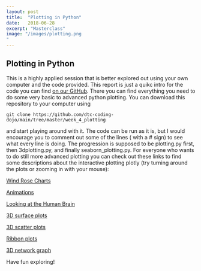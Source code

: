 ```yaml
---
layout: post
title:  "Plotting in Python"
date:   2018-06-28
excerpt: "Masterclass"
image: "/images/plotting.png
"
---
```


## Plotting in Python
This is a highly applied session that is better explored out using your own computer and the code provided. This report is just a quikc intro for the code you can find [on our GitHub](https://github.com/dtc-coding-dojo/main/tree/master/week_4_plotting). There you can find everything you need to do some very basic to advanced python plotting. You can download this repository to your computer using 

```
git clone https://github.com/dtc-coding-dojo/main/tree/master/week_4_plotting
```

and start playing around with it. The code can be run as it is, but I would encourage you to comment out some of the lines ( with a # sign) to see what every line is doing. The progression is supposed to be plotting.py first, then 3dplotting.py, and finally seaborn_plotting.py. For everyone who wants to do still more advanced plotting you can check out these links to find some descriptions about the interactive plotting plotly (try turning around the plots or zooming in with your mouse):

[Wind Rose Charts](https://plot.ly/python/wind-rose-charts/)

[Animations](https://plot.ly/python/animations/)

[Looking at the Human Brain](https://plot.ly/python/visualizing-mri-volume-slices/)

[3D surface plots](https://plot.ly/python/3d-surface-plots/)

[3D scatter plots](https://plot.ly/python/3d-scatter-plots/)

[Ribbon plots](https://plot.ly/python/ribbon-plots/)

[3D network graph](https://plot.ly/python/3d-network-graph/)


Have fun exploring!

